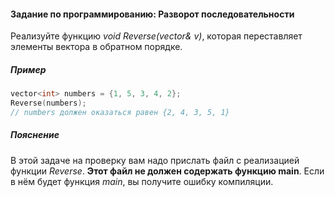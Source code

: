 #### Задание по программированию: Разворот последовательности ####

Реализуйте функцию *void Reverse(vector<int>& v)*, которая переставляет элементы вектора в обратном порядке.

##### Пример #####

```objectivec
vector<int> numbers = {1, 5, 3, 4, 2};
Reverse(numbers);
// numbers должен оказаться равен {2, 4, 3, 5, 1}
```

##### Пояснение #####
В этой задаче на проверку вам надо прислать файл с реализацией функции *Reverse*. **Этот файл не должен содержать функцию main**. Если в нём будет функция *main*, вы получите ошибку компиляции.

